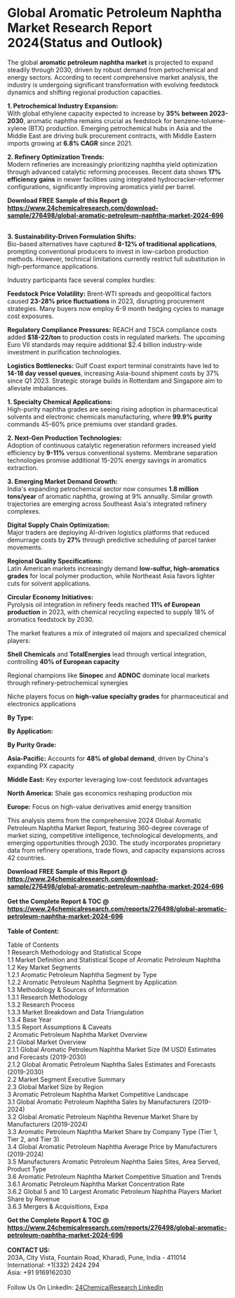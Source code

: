 <h1>Global Aromatic Petroleum Naphtha Market Research Report 2024(Status and Outlook)</h1><p>The global <strong>aromatic petroleum naphtha market</strong> is projected to expand steadily through 2030, driven by robust demand from petrochemical and energy sectors. According to recent comprehensive market analysis, the industry is undergoing significant transformation with evolving feedstock dynamics and shifting regional production capacities.</p><p><strong>1. Petrochemical Industry Expansion:</strong><br>
With global ethylene capacity expected to increase by <strong>35% between 2023-2030</strong>, aromatic naphtha remains crucial as feedstock for benzene-toluene-xylene (BTX) production. Emerging petrochemical hubs in Asia and the Middle East are driving bulk procurement contracts, with Middle Eastern imports growing at <strong>6.8% CAGR</strong> since 2021.</p><p><strong>2. Refinery Optimization Trends:</strong><br>
Modern refineries are increasingly prioritizing naphtha yield optimization through advanced catalytic reforming processes. Recent data shows <strong>17% efficiency gains</strong> in newer facilities using integrated hydrocracker-reformer configurations, significantly improving aromatics yield per barrel.</p><div><b>Download FREE Sample of this Report @ 
            <a href="https://www.24chemicalresearch.com/download-sample/276498/global-aromatic-petroleum-naphtha-market-2024-696">
            https://www.24chemicalresearch.com/download-sample/276498/global-aromatic-petroleum-naphtha-market-2024-696</a></b></div><br><p><strong>3. Sustainability-Driven Formulation Shifts:</strong><br>
Bio-based alternatives have captured <strong>8-12% of traditional applications</strong>, prompting conventional producers to invest in low-carbon production methods. However, technical limitations currently restrict full substitution in high-performance applications.</p><p>Industry participants face several complex hurdles:</p><p><strong>Feedstock Price Volatility:</strong> Brent-WTI spreads and geopolitical factors caused <strong>23-28% price fluctuations</strong> in 2023, disrupting procurement strategies. Many buyers now employ 6-9 month hedging cycles to manage cost exposures.</p><p><strong>Regulatory Compliance Pressures:</strong> REACH and TSCA compliance costs added <strong>$18-22/ton</strong> to production costs in regulated markets. The upcoming Euro VII standards may require additional $2.4 billion industry-wide investment in purification technologies.</p><p><strong>Logistics Bottlenecks:</strong> Gulf Coast export terminal constraints have led to <strong>14-18 day vessel queues</strong>, increasing Asia-bound shipment costs by 37% since Q1 2023. Strategic storage builds in Rotterdam and Singapore aim to alleviate imbalances.</p><p><strong>1. Specialty Chemical Applications:</strong><br>
High-purity naphtha grades are seeing rising adoption in pharmaceutical solvents and electronic chemicals manufacturing, where <strong>99.9% purity</strong> commands 45-60% price premiums over standard grades.</p><p><strong>2. Next-Gen Production Technologies:</strong><br>
Adoption of continuous catalytic regeneration reformers increased yield efficiency by <strong>9-11%</strong> versus conventional systems. Membrane separation technologies promise additional 15-20% energy savings in aromatics extraction.</p><p><strong>3. Emerging Market Demand Growth:</strong><br>
India's expanding petrochemical sector now consumes <strong>1.8 million tons/year</strong> of aromatic naphtha, growing at 9% annually. Similar growth trajectories are emerging across Southeast Asia's integrated refinery complexes.</p><p><strong>Digital Supply Chain Optimization:</strong><br>
	Major traders are deploying AI-driven logistics platforms that reduced demurrage costs by <strong>27%</strong> through predictive scheduling of parcel tanker movements.</p><p><strong>Regional Quality Specifications:</strong><br>
	Latin American markets increasingly demand <strong>low-sulfur, high-aromatics grades</strong> for local polymer production, while Northeast Asia favors lighter cuts for solvent applications.</p><p><strong>Circular Economy Initiatives:</strong><br>
	Pyrolysis oil integration in refinery feeds reached <strong>11% of European production</strong> in 2023, with chemical recycling expected to supply 18% of aromatics feedstock by 2030.</p><p>The market features a mix of integrated oil majors and specialized chemical players:</p><p><strong>Shell Chemicals</strong> and <strong>TotalEnergies</strong> lead through vertical integration, controlling <strong>40% of European capacity</strong></p><p>Regional champions like <strong>Sinopec</strong> and <strong>ADNOC</strong> dominate local markets through refinery-petrochemical synergies</p><p>Niche players focus on <strong>high-value specialty grades</strong> for pharmaceutical and electronics applications</p><p><strong>By Type:</strong></p><p><strong>By Application:</strong></p><p><strong>By Purity Grade:</strong></p><p><strong>Asia-Pacific:</strong> Accounts for <strong>48% of global demand</strong>, driven by China's expanding PX capacity</p><p><strong>Middle East:</strong> Key exporter leveraging low-cost feedstock advantages</p><p><strong>North America:</strong> Shale gas economics reshaping production mix</p><p><strong>Europe:</strong> Focus on high-value derivatives amid energy transition</p><p>This analysis stems from the comprehensive 2024 Global Aromatic Petroleum Naphtha Market Report, featuring 360-degree coverage of market sizing, competitive intelligence, technological developments, and emerging opportunities through 2030. The study incorporates proprietary data from refinery operations, trade flows, and capacity expansions across 42 countries.</p><div><b>Download FREE Sample of this Report @ 
            <a href="https://www.24chemicalresearch.com/download-sample/276498/global-aromatic-petroleum-naphtha-market-2024-696">
            https://www.24chemicalresearch.com/download-sample/276498/global-aromatic-petroleum-naphtha-market-2024-696</a></b></div><br><div><b>Get the Complete Report & TOC @ 
            <a href="https://www.24chemicalresearch.com/reports/276498/global-aromatic-petroleum-naphtha-market-2024-696">
            https://www.24chemicalresearch.com/reports/276498/global-aromatic-petroleum-naphtha-market-2024-696</a></b></div><br>
            <b>Table of Content:</b><p>Table of Contents<br />
1 Research Methodology and Statistical Scope<br />
1.1 Market Definition and Statistical Scope of Aromatic Petroleum Naphtha<br />
1.2 Key Market Segments<br />
1.2.1 Aromatic Petroleum Naphtha Segment by Type<br />
1.2.2 Aromatic Petroleum Naphtha Segment by Application<br />
1.3 Methodology & Sources of Information<br />
1.3.1 Research Methodology<br />
1.3.2 Research Process<br />
1.3.3 Market Breakdown and Data Triangulation<br />
1.3.4 Base Year<br />
1.3.5 Report Assumptions & Caveats<br />
2 Aromatic Petroleum Naphtha Market Overview<br />
2.1 Global Market Overview<br />
2.1.1 Global Aromatic Petroleum Naphtha Market Size (M USD) Estimates and Forecasts (2019-2030)<br />
2.1.2 Global Aromatic Petroleum Naphtha Sales Estimates and Forecasts (2019-2030)<br />
2.2 Market Segment Executive Summary<br />
2.3 Global Market Size by Region<br />
3 Aromatic Petroleum Naphtha Market Competitive Landscape<br />
3.1 Global Aromatic Petroleum Naphtha Sales by Manufacturers (2019-2024)<br />
3.2 Global Aromatic Petroleum Naphtha Revenue Market Share by Manufacturers (2019-2024)<br />
3.3 Aromatic Petroleum Naphtha Market Share by Company Type (Tier 1, Tier 2, and Tier 3)<br />
3.4 Global Aromatic Petroleum Naphtha Average Price by Manufacturers (2019-2024)<br />
3.5 Manufacturers Aromatic Petroleum Naphtha Sales Sites, Area Served, Product Type<br />
3.6 Aromatic Petroleum Naphtha Market Competitive Situation and Trends<br />
3.6.1 Aromatic Petroleum Naphtha Market Concentration Rate<br />
3.6.2 Global 5 and 10 Largest Aromatic Petroleum Naphtha Players Market Share by Revenue<br />
3.6.3 Mergers & Acquisitions, Expa</p><div><b>Get the Complete Report & TOC @ 
            <a href="https://www.24chemicalresearch.com/reports/276498/global-aromatic-petroleum-naphtha-market-2024-696">
            https://www.24chemicalresearch.com/reports/276498/global-aromatic-petroleum-naphtha-market-2024-696</a></b></div><br><b>CONTACT US:</b><br>
            203A, City Vista, Fountain Road, Kharadi, Pune, India - 411014<br>
            International: +1(332) 2424 294<br>
            Asia: +91 9169162030 <br><br>
            Follow Us On LinkedIn: <a href="https://www.linkedin.com/company/24chemicalresearch/">24ChemicalResearch LinkedIn</a>